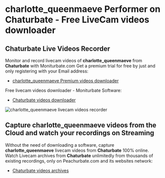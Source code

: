 # charlotte_queenmaeve Performer on Chaturbate - Free LiveCam videos downloader

## Chaturbate Live Videos Recorder

Monitor and record livecam videos of **charlotte_queenmaeve** from **Chaturbate** with Moniturbate.com
Get a premium trial for free by just and only registering with your Email address:
* [charlotte_queenmaeve Premium videos downloader](https://moniturbate.com/request-demo-licence-key.html)

Free livecam videos downloader - Moniturbate Software:
* [Chaturbate videos downloader](https://moniturbate.com/moniturbate-download-software.html)

![charlotte_queenmaeve livecam videos recorder](https://peachurnet.com/templates/moniturbate-software.png)


## Capture charlotte_queenmaeve videos from the Cloud and watch your recordings on Streaming

Without the need of downloading a software, capture **charlotte_queenmaeve** livecam videos from **Chaturbate** 100% online.
Watch Livecam archives from **Chaturbate** unlimitedly from thousands of existing recordings, only on Peachurbate.com and its websites network:
* [Chaturbate videos archives](https://peachurnet.com/)